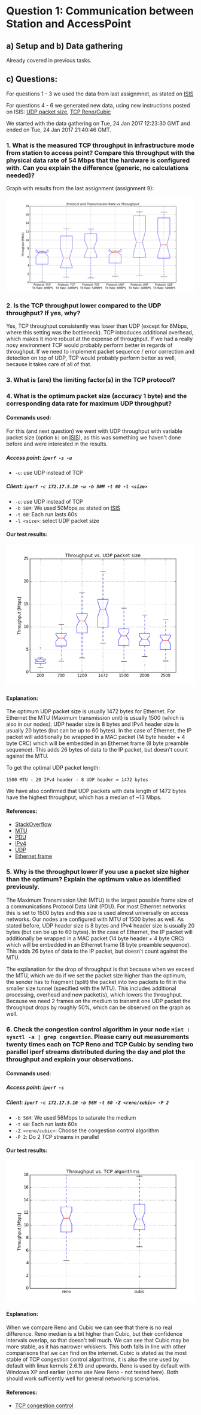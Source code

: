 # Question 1: Communication between Station and AccessPoint

## a) Setup and b) Data gathering

Already covered in previous tasks.

## c) Questions:

For questions 1 - 3 we used the data from last assignmnet, as stated on [ISIS](https://isis.tu-berlin.de/mod/forum/discuss.php?d=124753)

For questions 4 - 6 we generated new data, using new instructions posted on ISIS: [UDP packet size](https://isis.tu-berlin.de/mod/forum/discuss.php?d=124736), [TCP Reno/Cubic](https://isis.tu-berlin.de/mod/forum/discuss.php?d=124738)
 
We started with the data gathering on Tue, 24 Jan 2017 12:23:30 GMT and ended on Tue, 24 Jan 2017 21:40:46 GMT.

### 1. What is the measured TCP throughput in infrastructure mode from station to access point? Compare this throughput with the physical data rate of 54 Mbps that the hardware is configured with. Can you explain the difference (generic, no calculations needed)?

Graph with results from the last assignment (assignment 9):

![](q1/c1_from_hw09_corrected.png) 





### 2. Is the TCP throughput lower compared to the UDP throughput? If yes, why?

Yes, TCP throughput consistently was lower than UDP (except for 6Mbps, where this setting was the bottleneck). TCP introduces additional overhead, which makes it more robust at the expense of throughput. If we had a really nosy environment TCP would probably perform better in regards of throughput. If we need to implement packet sequence / error correction and detection on top of UDP, TCP would probably perform better as well, because it takes care of all of that.

### 3. What is (are) the limiting factor(s) in the TCP protocol?



### 4. What is the optimum packet size (accuracy 1 byte) and the corresponding data rate for maximum UDP throughput?

#### Commands used:

For this (and next question) we went with UDP throughput with variable packet size (option `b)` on [ISIS](https://isis.tu-berlin.de/mod/forum/discuss.php?d=124736#p248190)), as this was something we haven't done before and were interested in the results.

##### Access point: `iperf -s -u`

* `-u`: use UDP instead of TCP

##### Client: `iperf -c 172.17.5.10 -u -b 50M -t 60 -l <size>`

* `-u`: use UDP instead of TCP
* `-b 50M`: We used 50Mbps as stated on [ISIS](https://isis.tu-berlin.de/mod/forum/discuss.php?d=124736)
* `-t 60`: Each run lasts 60s
* `-l <size>`: select UDP packet size

#### Our test results:

![](q1/udp_packet_lengths.png)

#### Explanation:

The optimum UDP packet size is usually 1472 bytes for Ethernet. For Ethernet the MTU (Maximum transmission unit) is usually 1500 (which is also in our nodes). UDP header size is 8 bytes and IPv4 header size is usually 20 bytes (but can be up to 60 bytes). In the case of Ethernet, the IP packet will additionally be wrapped in a MAC packet (14 byte header + 4 byte CRC) which will be embedded in an Ethernet frame (8 byte preamble sequence). This adds 26 bytes of data to the IP packet, but doesn't count against the MTU.

To get the optimal UDP packet length: 

`1500 MTU - 20 IPv4 header - 8 UDP header = 1472 bytes`

We have also confirmed that UDP packets with data length of 1472 bytes have the highest throughput, which has a median of ~13 Mbps.


#### References:

* [StackOverflow](http://stackoverflow.com/questions/14993000/the-most-reliable-and-efficient-udp-packet-size)
* [MTU](https://en.wikipedia.org/wiki/Maximum_transmission_unit)
* [PDU](https://en.wikipedia.org/wiki/Protocol_data_unit)
* [IPv4](https://en.wikipedia.org/wiki/IPv4#Header)
* [UDP](https://en.wikipedia.org/wiki/User_Datagram_Protocol)
* [Ethernet frame](https://en.wikipedia.org/wiki/Ethernet_frame)

### 5. Why is the throughput lower if you use a packet size higher than the optimum? Explain the optimum value as identified previously.

The Maximum Transmission Unit (MTU) is the largest possible frame size of a communications Protocol Data Unit (PDU). For most Ethernet networks this is set to 1500 bytes and this size is used almost universally on access networks. Our nodes are configured with MTU of 1500 bytes as well. As stated before, UDP header size is 8 bytes and IPv4 header size is usually 20 bytes (but can be up to 60 bytes). In the case of Ethernet, the IP packet will additionally be wrapped in a MAC packet (14 byte header + 4 byte CRC) which will be embedded in an Ethernet frame (8 byte preamble sequence). This adds 26 bytes of data to the IP packet, but doesn't count against the MTU.

The explanation for the drop of throughput is that because when we exceed the MTU, which we do if we set the packet size higher than the optimum, the sender has to fragment (split) the packet into two packets to fit in the smaller size tunnel (specified with the MTU). This includes additional processing, overhead and new packet(s), which lowers the throughput. Because we need 2 frames on the medium to transmit one UDP packet the throughput drops by roughly 50%, which can be observed on the graph as well.

### 6. Check the congestion control algorithm in your node `Hint : sysctl -a | grep congestion`. Please carry out measurements twenty times each on TCP Reno and TCP Cubic by sending two parallel iperf streams distributed during the day and plot the throughput and explain your observations.

#### Commands used:

##### Access point: `iperf -s`

##### Client: `iperf -c 172.17.5.10 -b 56M -t 60 -Z <reno/cubic> -P 2`

* `-b 56M`: We used 56Mbps to saturate the medium
* `-t 60`: Each run lasts 60s
* `-Z <reno/cubic>`: Choose the congestion control algorithm 
* `-P 2`: Do 2 TCP streams in parallel

#### Our test results:

![](q1/tcp_algos.png) 

#### Explanation:

When we compare Reno and Cubic we can see that there is no real difference. Reno median is a bit higher than Cubic, but their confidence intervals overlap, so that doesn't tell much. We can see that Cubic may be more stable, as it has narrower whiskers. This both falls in line with other comparisons that we can find on the internet. Cubic is stated as the most stable of TCP congestion control algorithms, it is also the one used by default with linux kernels 2.6.19 and upwards. Reno is used by default with Windows XP and earlier (some use New Reno - not tested here). Both should work sufficently well for general networking scenarios.

#### References:
* [TCP congestion control](https://en.wikipedia.org/wiki/TCP_congestion_control)


